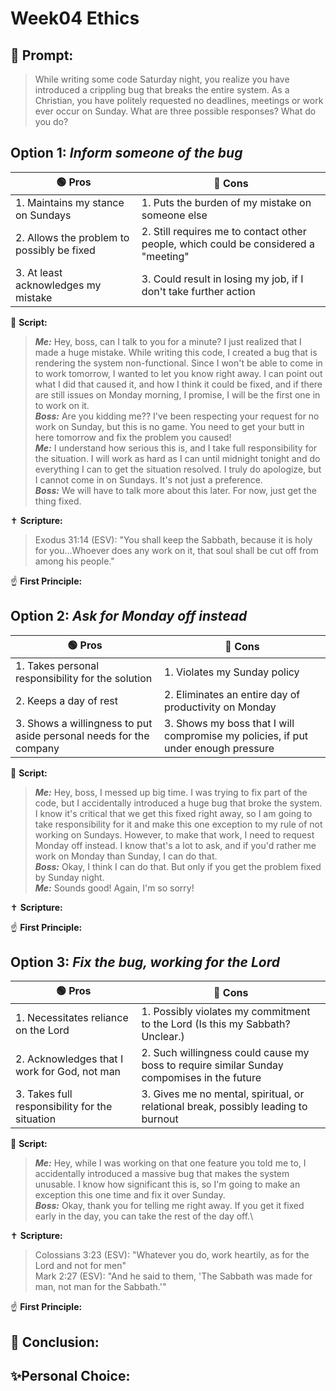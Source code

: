 # Week04 Ethics
## 🤔 Prompt:
> While writing some code Saturday night, you realize you have introduced a crippling bug that breaks the entire system. As a Christian, you have politely requested no deadlines, meetings or work ever occur on Sunday. What are three possible responses? What do you do?

## Option 1: _Inform someone of the bug_

| 🟢 Pros      | 🔴 Cons       |
| ------------- | ------------- |
| 1. Maintains my stance on Sundays | 1. Puts the burden of my mistake on someone else |
| 2. Allows the problem to possibly be fixed | 2. Still requires me to contact other people, which could be considered a "meeting" |
| 3. At least acknowledges my mistake | 3. Could result in losing my job, if I don't take further action |


📜 __Script:__
> ___Me:___ Hey, boss, can I talk to you for a minute? I just realized that I made a huge mistake. While writing this code, I created a bug that is rendering the system non-functional. Since I won't be able to come in to work tomorrow, I wanted to let you know right away. I can point out what I did that caused it, and how I think it could be fixed, and if there are still issues on Monday morning, I promise, I will be the first one in to work on it.\
> ___Boss:___ Are you kidding me?? I've been respecting your request for no work on Sunday, but this is no game. You need to get your butt in here tomorrow and fix the problem you caused!\
> ___Me:___ I understand how serious this is, and I take full responsibility for the situation. I will work as hard as I can until midnight tonight and do everything I can to get the situation resolved. I truly do apologize, but I cannot come in on Sundays. It's not just a preference.\
> ___Boss:___ We will have to talk more about this later. For now, just get the thing fixed.

✝ __Scripture:__
> Exodus 31:14 (ESV): "You shall keep the Sabbath, because it is holy for you...Whoever does any work on it, that soul shall be cut off from among his people."

☝ __First Principle:__
> 

## Option 2: _Ask for Monday off instead_

| 🟢 Pros      | 🔴 Cons       |
| ------------- | ------------- |
| 1. Takes personal responsibility for the solution | 1. Violates my Sunday policy |
| 2. Keeps a day of rest | 2. Eliminates an entire day of productivity on Monday |
| 3. Shows a willingness to put aside personal needs for the company | 3. Shows my boss that I will compromise my policies, if put under enough pressure |

📜 __Script:__
> ___Me:___ Hey, boss, I messed up big time. I was trying to fix part of the code, but I accidentally introduced a huge bug that broke the system. I know it's critical that we get this fixed right away, so I am going to take responsibility for it and make this one exception to my rule of not working on Sundays. However, to make that work, I need to request Monday off instead. I know that's a lot to ask, and if you'd rather me work on Monday than Sunday, I can do that.\
> ___Boss:___ Okay, I think I can do that. But only if you get the problem fixed by Sunday night.\
> ___Me:___ Sounds good! Again, I'm so sorry!

✝ __Scripture:__
> 

☝ __First Principle:__
> 

## Option 3: _Fix the bug, working for the Lord_

| 🟢 Pros      | 🔴 Cons       |
| ------------- | ------------- |
| 1. Necessitates reliance on the Lord | 1. Possibly violates my commitment to the Lord (Is this my Sabbath? Unclear.) |
| 2. Acknowledges that I work for God, not man | 2. Such willingness could cause my boss to require similar Sunday compomises in the future |
| 3. Takes full responsibility for the situation | 3. Gives me no mental, spiritual, or relational break, possibly leading to burnout |

📜 __Script:__
> ___Me:___ Hey, while I was working on that one feature you told me to, I accidentally introduced a massive bug that makes the system unusable. I know how significant this is, so I'm going to make an exception this one time and fix it over Sunday.\
> ___Boss:___ Okay, thank you for telling me right away. If you get it fixed early in the day, you can take the rest of the day off.\

✝ __Scripture:__
> Colossians 3:23 (ESV): "Whatever you do, work heartily, as for the Lord and not for men"\
> Mark 2:27 (ESV): "And he said to them, 'The Sabbath was made for man, not man for the Sabbath.'"

☝ __First Principle:__
> 

## 🏁 Conclusion:
> 

## ✨Personal Choice:
> 
